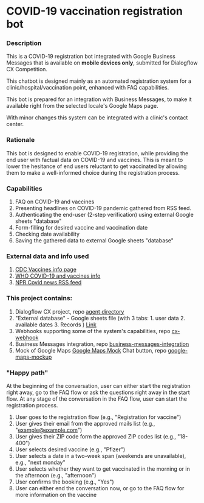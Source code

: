 # COVID-19 vaccination registration bot 

### Description

This is a COVID-19 registration bot integrated with Google Business Messages that is available on **mobile devices only**, submitted for Dialogflow CX Competition.

This chatbot is designed mainly as an automated registration system for a clinic/hospital/vaccination point, enhanced with FAQ capabilities. 

This bot is prepared for an integration with Business Messages, to make it available right from the selected locale's Google Maps page. 

With minor changes this system can be integrated with a clinic's contact center. 

### Rationale

This bot is designed to enable COVID-19 registration, while providing the end user with factual data on COVID-19 and vaccines. This is meant to lower the hesitance of end users reluctant to get vaccinated by allowing them to make a well-informed choice during the registration process. 

### Capabilities

1. FAQ on COVID-19 and vaccines
2. Presenting headlines on COVID-19 pandemic gathered from RSS feed. 
3. Authenticating the end-user (2-step verification) using external Google sheets "database"
4. Form-filling for desired vaccine  and vaccination date
5. Checking date availability
6. Saving the gathered data to external Google sheets "database"

### External data and info used

1. [CDC Vaccines info page](https://www.cdc.gov/coronavirus/2019-ncov/vaccines/index.html) 
2. [WHO COVID-19 and vaccines info](https://www.who.int/emergencies/diseases/novel-coronavirus-2019) 
3. [NPR Covid news RSS feed](https://feeds.npr.org/816541428/rss.xml)

### This project contains:

1. Dialogflow CX project, repo [agent directory](https://github.com/Yosh-AI/dialogflow-cx-competition/tree/main/cx-agent)
2. "External database" - Google sheets file (with 3 tabs: 1. user data 2. available dates 3. Records )
[Link](https://docs.google.com/spreadsheets/d/1UWS0kNt2D2MZgoHwmF4gBpFHYZannSh9p5Nwwm6AutY/edit#gid=0)
3. Webhooks supporting some of the system's capabilities, repo [cx-webhook](https://github.com/Yosh-AI/dialogflow-cx-competition/tree/main/cx-webhook)
4. Business Messages integration, repo [business-messages-integration](https://github.com/Yosh-AI/dialogflow-cx-competition/tree/main/business-messages-integration)
5. Mock of Google Maps [Google Maps Mock](https://cx-covid19-bot.web.app) Chat button, repo [google-maps-mockup](https://github.com/Yosh-AI/dialogflow-cx-competition/tree/main/google-maps-mockup)

### "Happy path"

At the beginning of the conversation, user can either start the registration right away, go to the FAQ flow or ask the questions right away in the start flow. At any stage of the conversation in the FAQ flow, user can start the registration process. 

1. User goes to the registration flow (e.g., "Registration for vaccine")
2. User gives their email from the approved mails list (e.g., "example@example.com")
3. User gives their ZIP code form the approved ZIP codes list (e.g., "18-400")
4. User selects desired vaccine (e.g., "Pfizer")
5. User selects a date in a two-week span (weekends are unavailable), e.g., "next monday"
6. User selects whether they want to get vaccinated in the morning or in the afternoon (e.g., "afternoon")
7. User confirms the booking (e.g., "Yes")
8. User can either end the conversation now, or go to the FAQ flow for more information on the vaccine


